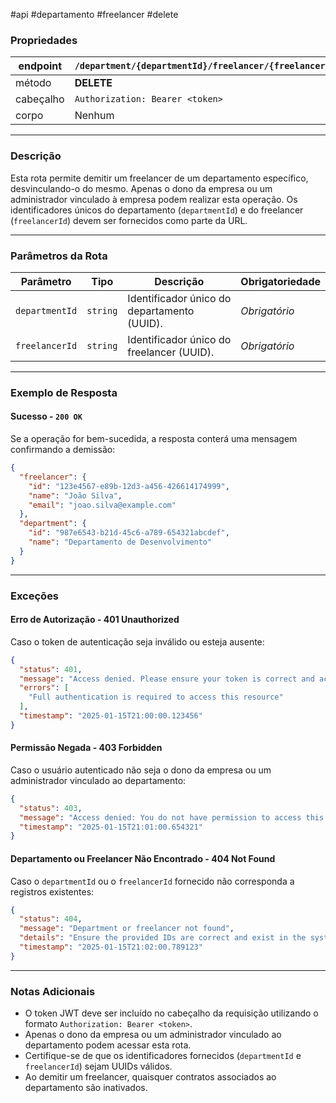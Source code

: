 #api #departamento #freelancer #delete

### Propriedades

| endpoint  | `/department/{departmentId}/freelancer/{freelancerId}` |
| --------- | ------------------------------------------------------ |
| método    | **DELETE**                                             |
| cabeçalho | `Authorization: Bearer <token>`                        |
| corpo     | Nenhum                                                 |

---

### Descrição

Esta rota permite demitir um freelancer de um departamento específico, desvinculando-o do mesmo. Apenas o dono da empresa ou um administrador vinculado à empresa podem realizar esta operação. Os identificadores únicos do departamento (`departmentId`) e do freelancer (`freelancerId`) devem ser fornecidos como parte da URL.

---

### Parâmetros da Rota

|**Parâmetro**|**Tipo**|**Descrição**|**Obrigatoriedade**|
|---|---|---|---|
|`departmentId`|`string`|Identificador único do departamento (UUID).|_Obrigatório_|
|`freelancerId`|`string`|Identificador único do freelancer (UUID).|_Obrigatório_|

---

### Exemplo de Resposta

#### Sucesso - `200 OK`

Se a operação for bem-sucedida, a resposta conterá uma mensagem confirmando a demissão:

```json
{
  "freelancer": {
    "id": "123e4567-e89b-12d3-a456-426614174999",
    "name": "João Silva",
    "email": "joao.silva@example.com"
  },
  "department": {
    "id": "987e6543-b21d-45c6-a789-654321abcdef",
    "name": "Departamento de Desenvolvimento"
  }
}
```

---

### Exceções

#### Erro de Autorização - **401 Unauthorized**
Caso o token de autenticação seja inválido ou esteja ausente:

```json
{
  "status": 401,
  "message": "Access denied. Please ensure your token is correct and active.",
  "errors": [
    "Full authentication is required to access this resource"
  ],
  "timestamp": "2025-01-15T21:00:00.123456"
}
```

#### Permissão Negada - **403 Forbidden**
Caso o usuário autenticado não seja o dono da empresa ou um administrador vinculado ao departamento:

```json
{
  "status": 403,
  "message": "Access denied: You do not have permission to access this resource.",
  "timestamp": "2025-01-15T21:01:00.654321"
}
```

#### Departamento ou Freelancer Não Encontrado - **404 Not Found**
Caso o `departmentId` ou o `freelancerId` fornecido não corresponda a registros existentes:

```json
{
  "status": 404,
  "message": "Department or freelancer not found",
  "details": "Ensure the provided IDs are correct and exist in the system.",
  "timestamp": "2025-01-15T21:02:00.789123"
}
```

---

### Notas Adicionais

- O token JWT deve ser incluído no cabeçalho da requisição utilizando o formato `Authorization: Bearer <token>`.
- Apenas o dono da empresa ou um administrador vinculado ao departamento podem acessar esta rota.
- Certifique-se de que os identificadores fornecidos (`departmentId` e `freelancerId`) sejam UUIDs válidos.
- Ao demitir um freelancer, quaisquer contratos associados ao departamento são inativados.